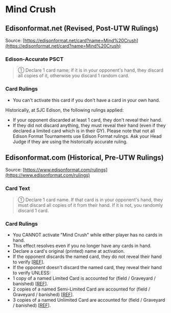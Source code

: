 # Mind Crush

## Edisonformat.net (Revised, Post-UTW Rulings)

Source: [https://edisonformat.net/card?name=Mind%20Crush](https://edisonformat.net/card?name=Mind%20Crush)

### Edison-Accurate PSCT

> ① Declare 1 card name; if it is in your opponent's hand, they discard all copies of it, otherwise you discard 1 random card.

### Card Rulings

*   You can't activate this card if you don't have a card in your own hand.

Historically, at SJC Edison, the following rulings applied:
*   If your opponent discarded at least 1 card, they don't reveal their hand.
*   If they did not discard anything, they must reveal their hand (even if they declared a limited card which is in their GY).
Please note that not all Edison Format Tournaments use Edison Format rulings.
Ask your Head Judge if they are using the historically accurate ruling.


## Edisonformat.com (Historical, Pre-UTW Rulings)

Source: [https://www.edisonformat.com/rulings](https://www.edisonformat.com/rulings)

### Card Text

> ① Declare 1 card name. If that card is in your opponent's hand, they must discard all copies of it from their hand. If it is not, you randomly discard 1 card.

### Card Rulings

*   You CANNOT activate "Mind Crush" while either player has no cards in hand.
*   This effect resolves even if you no longer have any cards in hand.
*   Declare a card's original (printed) name at activation.
*   If the opponent discards the named card, they do not reveal their hand to verify \[[REF](https://www.pojo.biz/board/showthread.php?t=822229)\].
*   If the opponent doesn't discard the named card, they reveal their hand to verify UNLESS:
*   1 copy of a named Limited Card is accounted for (field / Graveyard / banished) \[[REF](https://www.pojo.biz/board/showthread.php?t=822229)\].
*   2 copies of a named Semi-Limited Card are accounted for (field / Graveyard / banished) \[[REF](https://www.pojo.biz/board/showthread.php?t=822229)\].
*   3 copies of a named Unlimited Card are accounted for (field / Graveyard / banished) \[[REF](https://www.pojo.biz/board/showthread.php?t=822229)\].


